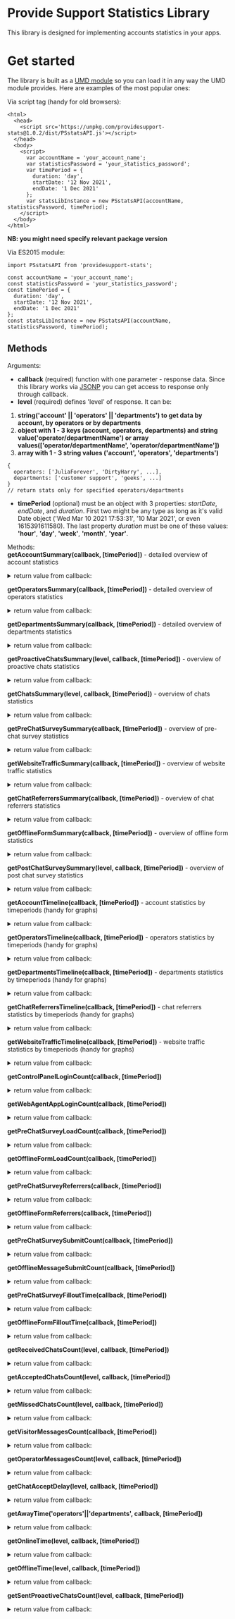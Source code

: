 # Provide Support Statistics Library

This library is designed for implementing accounts statistics in your apps.

# Get started
The library is built as a [UMD module](https://github.com/umdjs/umd) so you can load it in any way the UMD module provides. Here are examples of the most popular ones:  

Via script tag (handy for old browsers):
```
<html>
  <head>
    <script src='https://unpkg.com/providesupport-stats@1.0.2/dist/PSstatsAPI.js'></script>
  </head>
  <body>
    <script>
      var accountName = 'your_account_name';
      var statisticsPassword = 'your_statistics_password';
      var timePeriod = {
        duration: 'day',
        startDate: '12 Nov 2021',
        endDate: '1 Dec 2021'
      };
      var statsLibInstance = new PSstatsAPI(accountName, statisticsPassword, timePeriod);
    </script>
  </body>
</html>
```
**NB: you might need specify relevant package version**  

Via ES2015 module:
```
import PSstatsAPI from 'providesupport-stats';

const accountName = 'your_account_name';
const statisticsPassword = 'your_statistics_password';
const timePeriod = {
  duration: 'day',
  startDate: '12 Nov 2021',
  endDate: '1 Dec 2021'
};
const statsLibInstance = new PSstatsAPI(accountName, statisticsPassword, timePeriod);
```

## Methods
Arguments:
* **callback** (required) function with one parameter - response data. Since this library works via [JSONP](https://javascript.info/fetch-crossorigin#using-scripts) you can get access to response only through callback.
* **level** (required) defines 'level' of response. It can be:  
1. __string('account' || 'operators' || 'departments') to get data by account, by operators or by departments__
2. __object with 1 - 3 keys (account, operators, departments) and string value('operator/departmentName') or array values(['operator/departmentName', 'operator/departmentName'])__
3. __array with 1 - 3 string values ('account', 'operators', 'departments')__
```
{
  operators: ['JuliaForever', 'DirtyHarry', ...],
  departments: ['customer support', 'geeks', ...]
}
// return stats only for specified operators/departments
```
* **timePeriod** (optional) must be an object with 3 properties: *startDate*, *endDate*, and *duration*. First two might be any type as long as it's valid Date object ('Wed Mar 10 2021 17:53:31', '10 Mar 2021', or even 1615391611580). The last property *duration* must be one of these values: **'hour'**, **'day'**, **'week'**, **'month'**, **'year'**.




Methods:  
**getAccountSummary(callback, \[timePeriod\])** - detailed overview of account statistics  
<details>
  <summary>return value from callback:</summary>

  ```
  { 
    onlinePresence: {  
      chatOnlineTime: [seconds, date string (e.g. '6d 23h 34m 12s')]  
      chatOfflineTime: [seconds, date string (e.g. '6d 23h 34m 12s')]  
    }  
    averages: {  
      incomingChatsPerDay: number  
      incomingChatsPerHour: number 
      acceptedChatsPerDay: number  
      acceptedChatsPerHour: number   
      chatAcceptTime: [seconds, date string (e.g. '6d 23h 34m 12s')]  
      preChatSurveyFilloutTime: [seconds, date string (e.g. '6d 23h 34m 12s')]  
      offlineFormFilloutTime: [seconds, date string (e.g. '6d 23h 34m 12s')]  
      visitorMessagesPerChat: number  
      operatorMessagesPerChat: number  
    }  
    preChatSurvey: {  
      loads: number  
      submits: number  
      referrers: {url: number, url: number, ...}  
      clickThroughRate: percentage  
    }  
    offlineForm: {  
      loads: number  
      submits: number  
      referrers: {url: number, url: number, ...}  
      clickThroughRate: percentage  
    }  
    chats: {  
      incoming: number  
      accepted: number  
      missed: number  
      acceptanceRate: percentage  
    }  
    proactiveChats: {
      sent: number    
      accepted: number  
      declined: number  
      acceptanceRate: percentage  
    }  
  }
  ```
</details>

**getOperatorsSummary(callback, \[timePeriod\])** - detailed overview of operators statistics  
<details>
  <summary>return value from callback:</summary>

```
{
  operatorName: {
    acceptanceRate: percentage,
    casesSolved: number,
    unsolvedCases: number,
    notContented: number,
    contented: number,
    chatsAccepted: number,
    chatsMissed: number,
    chatsSent: number,
    chatAcceptTime: [seconds, date string (e.g. '6d 23h 34m 12s')],
    loadRate: percentage,
    login: string,
    name: string,
    offlineTime: [seconds, date string (e.g. '6d 23h 34m 12s')],
    onlineTime: [seconds, date string (e.g. '6d 23h 34m 12s')],
    awayTime: [seconds, date string (e.g. '6d 23h 34m 12s')],
    politeness: {  
      total: number,  
      average: number  
    },
    proficiency: {  
      total: number,  
      average: number  
    },
    proactiveChatsAccepted: number,
    proactiveChatsDeclined: number,
    proactiveChatsSent: number,
  },
  ...
}
```
</details>


**getDepartmentsSummary(callback, \[timePeriod\])** - detailed overview of departments statistics  
<details>
  <summary>return value from callback:</summary>

  ```
  [
    departmentName: {
      acceptanceRate: percentage,
      casesSolved: number,
      unsolvedCases: number,
      notContented: number,
      contented: number,
      chatsAccepted: number,
      chatsMissed: number,
      chatsSent: number,
      chatAcceptTime: [seconds, date string (e.g. '6d 23h 34m 12s')],
      loadRate: percentage,
      offlineTime: [seconds, date string (e.g. '6d 23h 34m 12s')],
      onlineTime: [seconds, date string (e.g. '6d 23h 34m 12s')],
      politeness: {  
        total: number,  
        average: number  
      },
      proficiency: {  
        total: number,  
        average: number  
      },
    },
    ...
  ]
  ```
</details>

**getProactiveChatsSummary(level, callback, \[timePeriod\])** - overview of proactive chats statistics  
<details>
  <summary>return value from callback:</summary>

  ```
  {
    sent: number    
    accepted: number  
    declined: number  
    acceptanceRate: percentage  
  }
  ```
</details>

**getChatsSummary(level, callback, \[timePeriod\])** - overview of chats statistics  
<details>
  <summary>return value from callback:</summary>

  ```
  {
    incoming: number  
    accepted: number  
    missed: number  
    acceptanceRate: percentage  
  }
  ```
</details>

**getPreChatSurveySummary(callback, \[timePeriod\])** - overview of pre-chat survey statistics
<details> 
  <summary>return value from callback:</summary>

  ```
  {
    loads: number  
    submits: number  
    referrers: {
      url: number,
      url: number,
      ...
    },  
    clickThroughRate: percentage  
  }
  ```
</details>

**getWebsiteTrafficSummary(callback, \[timePeriod\])** - overview of website traffic statistics
<details>
  <summary>return value from callback:</summary>

  ```
  {
    totalHits: {
      average: number,
      total: number,
    }, 
    visitsByReferrer: {
      url: number,
      url: number,
      ...
    },
    visitsByURL: {
      url: number,
      url: number,
      ...
    }  
  }
  ```
</details>

**getChatReferrersSummary(callback, \[timePeriod\])** - overview of chat referrers statistics
<details>
  <summary>return value from callback:</summary>

  ```
  {
    offlineFormReferrers: {
      url: number,
      url: number,
      ...
    }, 
    preChatSurveyReferrers:: {
      url: number,
      url: number,
      ...
    }
  }
  ```
</details>

**getOfflineFormSummary(callback, \[timePeriod\])** - overview of offline form statistics
<details>
  <summary>return value from callback:</summary>

  ```
  {  
    loads: number  
    submits: number  
    referrers: {url: number, url: number, ...}  
    clickThroughRate: percentage  
  }
  ```
</details>

**getPostChatSurveySummary(level, callback, \[timePeriod\])** - overview of post chat survey statistics
<details>
  <summary>return value from callback:</summary>

```
{
  proficiency: {  
    total: number,  
    average: number  
  },  
  politeness {  
    total: number,  
    average: number  
  },  
  caseSolved: number,  
  caseNotSolved: number,  
  contented: number,  
  notContented: number  
}
```
</details>

**getAccountTimeline(callback, \[timePeriod\])** - account statistics by timeperiods (handy for graphs)
<details>
  <summary>return value from callback:</summary>

```
{ 
  onlinePresence: {  
    chatOnlineTime: {
      total: {
        average: [seconds, date string (e.g. '6d 23h 34m 12s')],
        total: [seconds, date string (e.g. '6d 23h 34m 12s')],
      },
      timeline: [
        'timePeriod': [seconds, date string (e.g. '6d 23h 34m 12s')],
        'timePeriod': [seconds, date string (e.g. '6d 23h 34m 12s')],
        ...
      ],
    },
    chatOfflineTime: {
      total: [seconds, date string (e.g. '6d 23h 34m 12s')],
      timeline: [
        'timePeriod': [seconds, date string (e.g. '6d 23h 34m 12s')],
        'timePeriod': [seconds, date string (e.g. '6d 23h 34m 12s')],
        ...
      ],
    },
  }  
  averages: {  
    chatAcceptTime: {
      total: {
        average: [seconds, date string (e.g. '6d 23h 34m 12s')],
        total: [seconds, date string (e.g. '6d 23h 34m 12s')],
      },
      timeline: [
        'timePeriod': [seconds, date string (e.g. '6d 23h 34m 12s')],
        'timePeriod': [seconds, date string (e.g. '6d 23h 34m 12s')],
        ...
      ],
    },  
    preChatSurveyFilloutTime: {
      total: {
        average: [seconds, date string (e.g. '6d 23h 34m 12s')],
        total: [seconds, date string (e.g. '6d 23h 34m 12s')],
      },
      timeline: [
        'timePeriod': [seconds, date string (e.g. '6d 23h 34m 12s')],
        'timePeriod': [seconds, date string (e.g. '6d 23h 34m 12s')],
        ...
      ],
    },
    offlineFormFilloutTime: {
      total: {
        average: [seconds, date string (e.g. '6d 23h 34m 12s')],
        total: [seconds, date string (e.g. '6d 23h 34m 12s')],
      },
      timeline: [
        'timePeriod': [seconds, date string (e.g. '6d 23h 34m 12s')],
        'timePeriod': [seconds, date string (e.g. '6d 23h 34m 12s')],
        ...
      ],
    },  
    visitorMessagesPerChat: {
      total: {
        average: number,
        total: number,
      },
      timeline: [
        'timePeriod': number,
        'timePeriod': number,
        ...
      ],
    },  
    operatorMessagesPerChat: {
      total: {
        average: number,
        total: number,
      },
      timeline: [
        'timePeriod': number,
        'timePeriod': number,
        ...
      ],
    },
  }  
  preChatSurvey: {  
    loads: {
      total: number,
      timeline: [
        'timePeriod': number,
        'timePeriod': number,
        ...
      ],
    },  
    submits: {
      total: number,
      timeline: [
        'timePeriod': number,
        'timePeriod': number,
        ...
      ],
    },
    referrers: {
      url: {
        total: number,
        timeline: [
          'timePeriod': number,
          'timePeriod': number,
          ...
        ],
      },
      url: {
        total: number,
        timeline: [
          'timePeriod': number,
          'timePeriod': number,
          ...
        ],
      },
      ...
    },  
    clickThroughRate: {
      total: percentage,
      timeline: [
        'timePeriod': percentage,
        'timePeriod': percentage,
        ...
      ],
    },  
  }  
  offlineForm: {  
    loads: {
      total: number,
      timeline: [
        'timePeriod': number,
        'timePeriod': number,
        ...
      ],
    }, 
    submits: {
      total: number,
      timeline: [
        'timePeriod': number,
        'timePeriod': number,
        ...
      ],
    },
    referrers: {
      url: {
        total: number,
        timeline: [
          'timePeriod': number,
          'timePeriod': number,
          ...
        ],
      },
      url: {
        total: number,
        timeline: [
          'timePeriod': number,
          'timePeriod': number,
          ...
        ],
      },
      ...
    },
    clickThroughRate: {
      total: percentage,
      timeline: [
        'timePeriod': percentage,
        'timePeriod': percentage,
        ...
      ],
    },
  }  
  chats: {  
    incoming: {
      total: number,
      timeline: [
        'timePeriod': number,
        'timePeriod': number,
        ...
      ],
    },
    accepted: {
      total: number,
      timeline: [
        'timePeriod': number,
        'timePeriod': number,
        ...
      ],
    },
    missed: {
      total: number,
      timeline: [
        'timePeriod': number,
        'timePeriod': number,
        ...
      ],
    },  
    acceptanceRate: {
      total: percentage,
      timeline: [
        'timePeriod': percentage,
        'timePeriod': percentage,
        ...
      ],
    },
  }  
  proactiveChats: {
    sent: {
      total: number,
      timeline: [
        'timePeriod': number,
        'timePeriod': number,
        ...
      ],
    },    
    accepted: {
      total: number,
      timeline: [
        'timePeriod': number,
        'timePeriod': number,
        ...
      ],
    },  
    declined: {
      total: number,
      timeline: [
        'timePeriod': number,
        'timePeriod': number,
        ...
      ],
    },  
    acceptanceRate: {
      total: percentage,
      timeline: [
        'timePeriod': percentage,
        'timePeriod': percentage,
        ...
      ],
    },
  }  
}
```
</details>

**getOperatorsTimeline(callback, \[timePeriod\])** - operators statistics by timeperiods (handy for graphs)
<details>
  <summary>return value from callback:</summary>

```
{
  operatorName: {
    acceptanceRate: {
      total: percentage,
      timeline: [
        'timePeriod': percentage,
        'timePeriod': percentage,
        ...
      ],
    },
    casesSolved: {
      total: number,
      timeline: [
        'timePeriod': number,
        'timePeriod': number,
        ...
      ],
    },
    unsolvedCases: {
      total: number,
      timeline: [
        'timePeriod': number,
        'timePeriod': number,
        ...
      ],
    },
    notContented: {
      total: number,
      timeline: [
        'timePeriod': number,
        'timePeriod': number,
        ...
      ],
    },
    contented: {
      total: number,
      timeline: [
        'timePeriod': number,
        'timePeriod': number,
        ...
      ],
    },
    chatsAccepted: {
      total: number,
      timeline: [
        'timePeriod': number,
        'timePeriod': number,
        ...
      ],
    },
    chatsMissed: {
      total: number,
      timeline: [
        'timePeriod': number,
        'timePeriod': number,
        ...
      ],
    },
    chatsSent: {
      total: number,
      timeline: [
        'timePeriod': number,
        'timePeriod': number,
        ...
      ],
    },
    chatAcceptTime: {
      total: {
        average: [seconds, date string (e.g. '6d 23h 34m 12s')],
        total: [seconds, date string (e.g. '6d 23h 34m 12s')],
      },
      timeline: [
        'timePeriod': [seconds, date string (e.g. '6d 23h 34m 12s')],
        'timePeriod': [seconds, date string (e.g. '6d 23h 34m 12s')],
        ...
      ],
    },
    loadRate: {
      total: percentage,
      timeline: [
        'timePeriod': percentage,
        'timePeriod': percentage,
        ...
      ],
    },
    login: string,
    name: string,
    offlineTime: {
      total: [seconds, date string (e.g. '6d 23h 34m 12s')],
      timeline: [
        'timePeriod': [seconds, date string (e.g. '6d 23h 34m 12s')],
        'timePeriod': [seconds, date string (e.g. '6d 23h 34m 12s')],
        ...
      ],
    },
    onlineTime: {
      total: {
        average: [seconds, date string (e.g. '6d 23h 34m 12s')],
        total: [seconds, date string (e.g. '6d 23h 34m 12s')],
      },
      timeline: [
        'timePeriod': [seconds, date string (e.g. '6d 23h 34m 12s')],
        'timePeriod': [seconds, date string (e.g. '6d 23h 34m 12s')],
        ...
      ],
    },
    awayTime: {
      total: {
        average: [seconds, date string (e.g. '6d 23h 34m 12s')],
        total: [seconds, date string (e.g. '6d 23h 34m 12s')],
      },
      timeline: [
        'timePeriod': [seconds, date string (e.g. '6d 23h 34m 12s')],
        'timePeriod': [seconds, date string (e.g. '6d 23h 34m 12s')],
        ...
      ],
    },
    politeness: {
      total: {  
        total: number,  
        average: number  
      },
      timeline: [
        'timePeriod': {  
          total: number,  
          average: number  
        },
        'timePeriod': {  
          total: number,  
          average: number  
        },
        ...
      ],
    },
    proficiency: {
      total: {  
        total: number,  
        average: number  
      },
      timeline: [
        'timePeriod': {  
          total: number,  
          average: number  
        },
        'timePeriod': {  
          total: number,  
          average: number  
        },
        ...
      ],
    },
    proactiveChatsAccepted: {
      total: number,
      timeline: [
        'timePeriod': number,
        'timePeriod': number,
        ...
      ],
    },
    proactiveChatsDeclined: {
      total: number,
      timeline: [
        'timePeriod': number,
        'timePeriod': number,
        ...
      ],
    },
    proactiveChatsSent: {
      total: number,
      timeline: [
        'timePeriod': number,
        'timePeriod': number,
        ...
      ],
    },
  },
  ...
}
```
</details>

**getDepartmentsTimeline(callback, \[timePeriod\])** - departments statistics by timeperiods (handy for graphs)
<details>
  <summary>return value from callback:</summary>

```
{
  departmentName: {
    acceptanceRate: {
      total: percentage,
      timeline: [
        'timePeriod': percentage,
        'timePeriod': percentage,
        ...
      ],
    },
    casesSolved: {
      total: number,
      timeline: [
        'timePeriod': number,
        'timePeriod': number,
        ...
      ],
    },
    unsolvedCases: {
      total: number,
      timeline: [
        'timePeriod': number,
        'timePeriod': number,
        ...
      ],
    },
    notContented: {
      total: number,
      timeline: [
        'timePeriod': number,
        'timePeriod': number,
        ...
      ],
    },
    contented: {
      total: number,
      timeline: [
        'timePeriod': number,
        'timePeriod': number,
        ...
      ],
    },
    chatsAccepted: {
      total: number,
      timeline: [
        'timePeriod': number,
        'timePeriod': number,
        ...
      ],
    },
    chatsMissed: {
      total: number,
      timeline: [
        'timePeriod': number,
        'timePeriod': number,
        ...
      ],
    },
    chatsSent: {
      total: number,
      timeline: [
        'timePeriod': number,
        'timePeriod': number,
        ...
      ],
    },
    chatAcceptTime: {
      total: {
        average: [seconds, date string (e.g. '6d 23h 34m 12s')],
        total: [seconds, date string (e.g. '6d 23h 34m 12s')]
      },
      timeline: [
        'timePeriod': [seconds, date string (e.g. '6d 23h 34m 12s')],
        'timePeriod': [seconds, date string (e.g. '6d 23h 34m 12s')],
        ...
      ],
    },
    loadRate: {
      total: percentage,
      timeline: [
        'timePeriod': percentage,
        'timePeriod': percentage,
        ...
      ],
    },
    offlineTime: {
      total: [seconds, date string (e.g. '6d 23h 34m 12s')],
      timeline: [
        'timePeriod': [seconds, date string (e.g. '6d 23h 34m 12s')],
        'timePeriod': [seconds, date string (e.g. '6d 23h 34m 12s')],
        ...
      ],
    },
    onlineTime: {
      total: {
        average: [seconds, date string (e.g. '6d 23h 34m 12s')],
        total: [seconds, date string (e.g. '6d 23h 34m 12s')]
      },
      timeline: [
        'timePeriod': [seconds, date string (e.g. '6d 23h 34m 12s')],
        'timePeriod': [seconds, date string (e.g. '6d 23h 34m 12s')],
        ...
      ],
    },
    politeness: {
      total: {  
        total: number,  
        average: number  
      },
      timeline: [
        'timePeriod': {  
          total: number,  
          average: number  
        },
        'timePeriod': {  
          total: number,  
          average: number  
        },
        ...
      ],
    },
    proficiency: {
      total: {  
        total: number,  
        average: number  
      },
      timeline: [
        'timePeriod': {  
          total: number,  
          average: number  
        },
        'timePeriod': {  
          total: number,  
          average: number  
        },
        ...
      ],
    },
  },
  ...
}
```
</details>

**getChatReferrersTimeline(callback, \[timePeriod\])** - chat referrers statistics by timeperiods (handy for graphs)
<details>
  <summary>return value from callback:</summary>

```
{
  offlineFormReferrers: {
    url: {
      total: number,
      timeline: [
        'timePeriod': number,
        'timePeriod': number,
        ...
      ],
    },
    url: {
      total: number,
      timeline: [
        'timePeriod': number,
        'timePeriod': number,
        ...
      ],
    },
    ...
  },
  preChatSurveyReferrers: {
    url: {
      total: number,
      timeline: [
        'timePeriod': number,
        'timePeriod': number,
        ...
      ],
    },
    url: {
      total: number,
      timeline: [
        'timePeriod': number,
        'timePeriod': number,
        ...
      ],
    },
    ...
  }
}
```
</details>

**getWebsiteTrafficTimeline(callback, \[timePeriod\])** - website traffic statistics by timeperiods (handy for graphs)
<details>
  <summary>return value from callback:</summary>

```
{
  totalHits: {
    total: {
      average: number,
      total: number,
    },
    timeline: {
      'timePeriod: {
        average: number,
        total: number,
      },
      ... 
    }
  },
  },
  visitsByReferrer: {
    url: {
      total: number,
      timeline: [
        'timePeriod': number,
        'timePeriod': number,
        ...
      ],
    },
    url: {
      total: number,
      timeline: [
        'timePeriod': number,
        'timePeriod': number,
        ...
      ],
    },
    ...
  },
  visitsByURL: {
     url: {
      total: number,
      timeline: [
        'timePeriod': number,
        'timePeriod': number,
        ...
      ],
    },
    url: {
      total: number,
      timeline: [
        'timePeriod': number,
        'timePeriod': number,
        ...
      ],
    },
  } 
}
```
</details>

**getControlPanelLoginCount(callback, \[timePeriod\])**  
<details>
  <summary>return value from callback:</summary>

```
[
  { 'timePeriod': number },
  { 'timePeriod': number },
  ...
]
```  

</details>

**getWebAgentAppLoginCount(callback, \[timePeriod\])**  
<details>
  <summary>return value from callback:</summary>

```
{
  opName: [
    {'timePeriod': number},
    {'timePeriod': number},
    ...
  ],
  opName: [
    {'timePeriod': number},
    {'timePeriod': number},
    ...
  ]
}
```  

</details>

**getPreChatSurveyLoadCount(callback, \[timePeriod\])**  
<details>
  <summary>return value from callback:</summary>

```
[
  { 'timePeriod': number },
  { 'timePeriod': number },
  ...
]
```  

</details>

**getOfflineFormLoadCount(callback, \[timePeriod\])**  
<details>
  <summary>return value from callback:</summary>

```
[
  { 'timePeriod': number },
  { 'timePeriod': number },
  ...
]
```  

</details>

**getPreChatSurveyReferrers(callback, \[timePeriod\])**  
<details>
  <summary>return value from callback:</summary>

```
{
  url: [
    {'timePeriod': number},
    {'timePeriod': number},
    ...
  ],
  url: [
    {'timePeriod': number},
    {'timePeriod': number},
    ...
  ],
  ...
}
```  

</details>   

**getOfflineFormReferrers(callback, \[timePeriod\])**  
<details>
  <summary>return value from callback:</summary>

```
{
  url: [
    {'timePeriod': number},
    {'timePeriod': number},
    ...
  ],
  url: [
    {'timePeriod': number},
    {'timePeriod': number},
    ...
  ],
  ...
}
```  

</details>  

**getPreChatSurveySubmitCount(callback, \[timePeriod\])**  
<details>
  <summary>return value from callback:</summary>

```
[
  { 'timePeriod': number },
  { 'timePeriod': number },
  ...
]
```  

</details>


**getOfflineMessageSubmitCount(callback, \[timePeriod\])**  
<details>
  <summary>return value from callback:</summary>

```
[
  { 'timePeriod': number },
  { 'timePeriod': number },
  ...
]
```  

</details>

**getPreChatSurveyFilloutTime(callback, \[timePeriod\])**  
<details>
  <summary>return value from callback:</summary>

```
[
  {
    'timePeriod': {
      total: number,
      average: number
    }
  },
  {
    'timePeriod': {
      total: number,
      average: number
    }
  },
  ...
]
```  

</details>

**getOfflineFormFilloutTime(callback, \[timePeriod\])**  
<details>
  <summary>return value from callback:</summary>

```
[
  {
    'timePeriod': {
      total: number,
      average: number
    }
  },
  {
    'timePeriod': {
      total: number,
      average: number
    }
  },
  ...
]
```  

</details>

**getReceivedChatsCount(level, callback, \[timePeriod\])**  
<details>
  <summary>return value from callback:</summary>

```
[
  { 'timePeriod': number },
  { 'timePeriod': number },
  ...
]
```  

</details>  

**getAcceptedChatsCount(level, callback, \[timePeriod\])**  
<details>
  <summary>return value from callback:</summary>

```
[
  { 'timePeriod': number },
  { 'timePeriod': number },
  ...
]
```  

</details>  

**getMissedChatsCount(level, callback, \[timePeriod\])**  
<details>
  <summary>return value from callback:</summary>

```
[
  { 'timePeriod': number },
  { 'timePeriod': number },
  ...
]
```  

</details>  

**getVisitorMessagesCount(callback, \[timePeriod\])**  
<details>
  <summary>return value from callback:</summary>

```
[
  {
    'timePeriod': {
      total: number,
      average: number
    }
  },
  {
    'timePeriod': {
      total: number,
      average: number
    }
  },
  ...
]
```  

</details>

**getOperatorMessagesCount(level, callback, \[timePeriod\])**  
<details>
  <summary>return value from callback:</summary>

```
[
  {
    'timePeriod': {
      total: number,
      average: number
    }
  },
  {
    'timePeriod': {
      total: number,
      average: number
    }
  },
  ...
]
```  

</details>

**getChatAcceptDelay(level, callback, \[timePeriod\])**  
<details>
  <summary>return value from callback:</summary>

```
[
  {
    'timePeriod': {
      total: number,
      average: number
    }
  },
  {
    'timePeriod': {
      total: number,
      average: number
    }
  },
  ...
]
```  

</details>

**getAwayTime('operators'||'departments', callback, \[timePeriod\])**  
<details>
  <summary>return value from callback:</summary>

```
[
  {
    'timePeriod': {
      total: number,
      average: number
    }
  },
  {
    'timePeriod': {
      total: number,
      average: number
    }
  },
  ...
]
```  

</details>
 
**getOnlineTime(level, callback, \[timePeriod\])**  
<details>
  <summary>return value from callback:</summary>

```
[
  {
    'timePeriod': {
      total: number,
      average: number
    }
  },
  {
    'timePeriod': {
      total: number,
      average: number
    }
  },
  ...
]
```  

</details>

**getOfflineTime(level, callback, \[timePeriod\])**  
<details>
  <summary>return value from callback:</summary>

```
[
  { 'timePeriod': number },
  { 'timePeriod': number },
  ...
]
```  

</details> 

**getSentProactiveChatsCount(level, callback, \[timePeriod\])**  
<details>
  <summary>return value from callback:</summary>

```
[
  { 'timePeriod': number },
  { 'timePeriod': number },
  ...
]
```  

</details> 